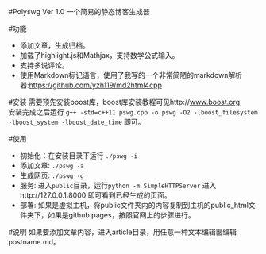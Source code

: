 #Polyswg Ver 1.0
一个简易的静态博客生成器

#功能
*	添加文章，生成归档。
*	加载了highlight.js和Mathjax，支持数学公式输入。
*	支持多说评论。
*	使用Markdown标记语言，使用了我写的一个非常简陋的markdown解析器:https://github.com/yzh119/md2html4cpp  

#安装
需要预先安装boost库，boost库安装教程可见http://www.boost.org.  
安装完成之后运行
`g++ -std=c++11 pswg.cpp -o pswg -O2 -lboost_filesystem -lboost_system -lboost_date_time`
即可。

#使用
*	初始化：在安装目录下运行
	`./pswg -i`
*	添加文章: `./pswg -a`
*	生成网页: `./pswg -g`
*	服务: 进入`public`目录，运行`python -m SimpleHTTPServer`
	进入http://127.0.0.1:8000 即可看到已经生成的页面。
*	部署: 如果是虚拟主机，将public文件夹内的内容复制到主机的public_html文件夹下，如果是github pages，按照官网上的步骤进行。

#说明
如果要添加文章内容，进入article目录，用任意一种文本编辑器编辑postname.md。
